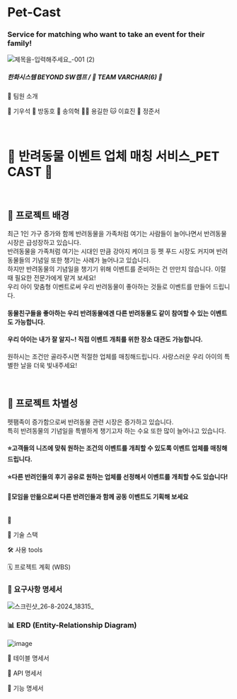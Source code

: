 # Pet-Cast
### Service for matching who want to take an event for their family!
![제목을-입력해주세요_-001 (2)](https://github.com/user-attachments/assets/1f8491a3-89b5-43a3-8a50-3e769303c46f)



##### 한화시스템 BEYOND SW캠프 / 🍑 TEAM VARCHAR(6) 🍑 <br>

🥤 팀원 소개
					
🦥 기우석 	🐬 방동호 	🐰 송의혁 	🐻‍❄️ 용길한 	🐱 이효진 	🐹 정준서 


<br>

# :feet: 반려동물 이벤트 업체 매칭 서비스_PET CAST :feet:


<br>

## 🌟 프로젝트 배경

최근 1인 가구 증가와 함께 반려동물을 가족처럼 여기는 사람들이 늘어나면서 반려동물 시장은 급성장하고 있습니다. <br> 
반려동물을 가족처럼 여기는 시대인 만큼 강아지 케이크 등 펫 푸드 시장도 커지며 반려동물들의 기념일 또한 챙기는 사례가 늘어나고 있습니다. <br>
하지만 반려동물의 기념일을 챙기기 위해 이벤트를 준비하는 건 만만치 않습니다. 이럴 때 필요한 전문가에게 맡겨 보세요! <br> 우리 아이 맞춤형 이벤트로써 우리 반려동물이 좋아하는 것들로 이벤트를 만들어 드립니다. <br>
#### 동물친구들을 좋아하는 우리 반려동물에겐 다른 반려동물도 같이 참여할 수 있는 이벤트도 가능합니다. <br>
#### 우리 아이는 내가 잘 알지~! 직접 이벤트 개최를 위한 장소 대관도 가능합니다. <br>
원하시는 조건만 골라주시면 적절한 업체를 매칭해드립니다. 사랑스러운 우리 아이의 특별한 날을 더욱 빛내주세요! 

<br>

## 🌟 프로젝트 차별성

펫팸족이 증가함으로써 반려동물 관련 시장은 증가하고 있습니다.<br>
특히 반려동물의 기념일을 특별하게 챙기고자 하는 수요 또한 많이 늘어나고 있습니다.<br>
#### ⭐고객들의 니즈에 맞춰 원하는 조건의 이벤트를 개최할 수 있도록 이벤트 업체를 매칭해 드립니다. <br>
#### ⭐다른 반려인들의 후기 공유로 원하는 업체를 선정해서 이벤트를 개최할 수도 있습니다! <br>
#### 👥모임을 만듦으로써 다른 반려인들과 함께 공동 이벤트도 기획해 보세요

<br>
🎯

🔧 기술 스택 

  
  
🛠 사용 tools
   


🗓️ 프로젝트 계획 (WBS)



### 📙 요구사항 명세서
![스크린샷_26-8-2024_18315_](https://github.com/user-attachments/assets/7cc459ca-95da-483e-8c9b-a580d5402a28)



### 📊 ERD (Entity-Relationship Diagram)

![image](https://github.com/user-attachments/assets/1d1b6e22-1dfa-44cf-809a-96acfd9600a2)


📗 테이블 명세서



📝 API 명세서



📘 기능 명세서


